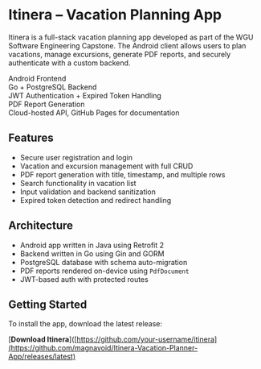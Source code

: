 # Itinera – Vacation Planning App

Itinera is a full-stack vacation planning app developed as part of the WGU Software Engineering Capstone. The Android client allows users to plan vacations, manage excursions, generate PDF reports, and securely authenticate with a custom backend.

Android Frontend  
Go + PostgreSQL Backend  
JWT Authentication + Expired Token Handling  
PDF Report Generation  
Cloud-hosted API, GitHub Pages for documentation

## Features

- Secure user registration and login
- Vacation and excursion management with full CRUD
- PDF report generation with title, timestamp, and multiple rows
- Search functionality in vacation list
- Input validation and backend sanitization
- Expired token detection and redirect handling

## Architecture

- Android app written in Java using Retrofit 2
- Backend written in Go using Gin and GORM
- PostgreSQL database with schema auto-migration
- PDF reports rendered on-device using `PdfDocument`
- JWT-based auth with protected routes

## Getting Started

To install the app, download the latest release:

[**Download Itinera**]([https://github.com/your-username/itinera](https://github.com/magnavoid/Itinera-Vacation-Planner-App/releases/latest)
